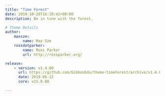 ```yaml
---
title: "Time Forest"
date: 2018-10-28T16:10:42+08:00
description: Be in tune with the forest.

# Theme Details
author: 
    maxsze: 
        name: Max Sze
    rossdotparker: 
        name: Ross Parker
        url: http://rossparker.org/

release: 
    - version: v1.4.00
      url: https://github.com/GibbonEdu/theme-timeForest/archive/v1.4.00.zip
      date: 2018-06-12
      core: v15.0.00

---
```


